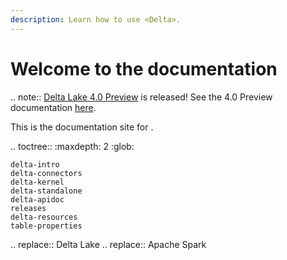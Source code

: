 ```yaml
---
description: Learn how to use <Delta>.
---
```


<a id="delta-guide"></a>

# Welcome to the <Delta> documentation

.. note::
    [Delta Lake 4.0 Preview](https://github.com/delta-io/delta/releases/tag/v4.0.0rc1) is released! See the 4.0 Preview documentation [here](https://docs.delta.io/4.0.0-preview/index.html).

This is the documentation site for <Delta>.

.. toctree::
    :maxdepth: 2
    :glob:

    delta-intro
    delta-connectors
    delta-kernel
    delta-standalone
    delta-apidoc
    releases
    delta-resources
    table-properties


.. <Delta> replace:: Delta Lake
.. <AS> replace:: Apache Spark
